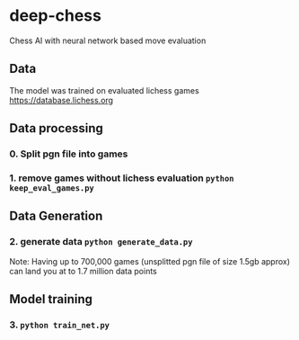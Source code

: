 # deep-chess
Chess AI with neural network based move evaluation

## Data
The model was trained on evaluated lichess games https://database.lichess.org

## Data processing
### 0. Split pgn file into games
### 1. remove games without lichess evaluation ```python keep_eval_games.py```

## Data Generation

### 2. generate data ```python generate_data.py```

Note: Having up to 700,000 games (unsplitted pgn file of size 1.5gb approx) can land you at to 1.7 million data points

## Model training

### 3. ```python train_net.py```